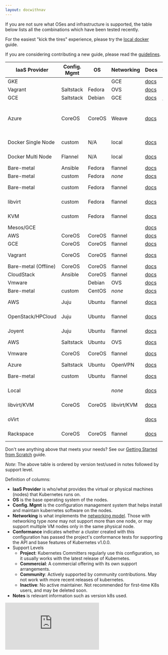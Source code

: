 ```yaml
---
layout: docwithnav
---
```

<!-- BEGIN MUNGE: UNVERSIONED_WARNING -->


<!-- END MUNGE: UNVERSIONED_WARNING -->
If you are not sure what OSes and infrastructure is supported, the table below lists all the combinations which have
been tested recently.

For the easiest "kick the tires" experience, please try the [local docker](docker.html) guide.

If you are considering contributing a new guide, please read the
[guidelines](../../docs/devel/writing-a-getting-started-guide.html).

IaaS Provider        | Config. Mgmt | OS     | Networking  | Docs                                              | Conforms | Support Level
-------------------- | ------------ | ------ | ----------  | ---------------------------------------------     | ---------| ----------------------------
GKE                  |              |        | GCE         | [docs](https://cloud.google.com/container-engine) |          | Commercial
Vagrant              | Saltstack    | Fedora | OVS         | [docs](vagrant.html)                                |          | Project
GCE                  | Saltstack    | Debian | GCE         | [docs](gce.html)                                    | [✓][1]   | Project
Azure                | CoreOS       | CoreOS | Weave       | [docs](coreos/azure/README.html)                    |          | Community ([@errordeveloper](https://github.com/errordeveloper), [@squillace](https://github.com/squillace), [@chanezon](https://github.com/chanezon), [@crossorigin](https://github.com/crossorigin))
Docker Single Node   | custom       | N/A    | local       | [docs](docker.html)                                 |          | Project (@brendandburns)
Docker Multi Node    | Flannel      | N/A    | local       | [docs](docker-multinode.html)                       |          | Project (@brendandburns)
Bare-metal           | Ansible      | Fedora | flannel     | [docs](fedora/fedora_ansible_config.html)           |          | Project
Bare-metal           | custom       | Fedora | _none_      | [docs](fedora/fedora_manual_config.html)            |          | Project
Bare-metal           | custom       | Fedora | flannel     | [docs](fedora/flannel_multi_node_cluster.html)      |          | Community ([@aveshagarwal](https://github.com/aveshagarwal))
libvirt              | custom       | Fedora | flannel     | [docs](fedora/flannel_multi_node_cluster.html)      |          | Community ([@aveshagarwal](https://github.com/aveshagarwal))
KVM                  | custom       | Fedora | flannel     | [docs](fedora/flannel_multi_node_cluster.html)      |          | Community ([@aveshagarwal](https://github.com/aveshagarwal))
Mesos/GCE            |              |        |             | [docs](mesos.html)                                  |          | [Community](https://github.com/mesosphere/kubernetes-mesos) ([@jdef](https://github.com/jdef))
AWS                  | CoreOS       | CoreOS | flannel     | [docs](coreos.html)                                 |          | Community
GCE                  | CoreOS       | CoreOS | flannel     | [docs](coreos.html)                                 |          | Community [@pires](https://github.com/pires)
Vagrant              | CoreOS       | CoreOS | flannel     | [docs](coreos.html)                                 |          | Community ( [@pires](https://github.com/pires), [@AntonioMeireles](https://github.com/AntonioMeireles) )
Bare-metal (Offline) | CoreOS       | CoreOS | flannel     | [docs](coreos/bare_metal_offline.html)              |          | Community([@jeffbean](https://github.com/jeffbean))
CloudStack           | Ansible      | CoreOS | flannel     | [docs](cloudstack.html)                             |          | Community (@runseb)
Vmware               |              | Debian | OVS         | [docs](vsphere.html)                                |          | Community (@pietern)
Bare-metal           | custom       | CentOS | _none_      | [docs](centos/centos_manual_config.html)            |          | Community(@coolsvap)
AWS                  | Juju         | Ubuntu | flannel     | [docs](juju.html)                                   |          | [Community](https://github.com/whitmo/bundle-kubernetes) ( [@whit](https://github.com/whitmo), [@matt](https://github.com/mbruzek), [@chuck](https://github.com/chuckbutler) )
OpenStack/HPCloud    | Juju         | Ubuntu | flannel     | [docs](juju.html)                                   |          | [Community](https://github.com/whitmo/bundle-kubernetes) ( [@whit](https://github.com/whitmo), [@matt](https://github.com/mbruzek), [@chuck](https://github.com/chuckbutler) )
Joyent               | Juju         | Ubuntu | flannel     | [docs](juju.html)                                   |          | [Community](https://github.com/whitmo/bundle-kubernetes) ( [@whit](https://github.com/whitmo), [@matt](https://github.com/mbruzek), [@chuck](https://github.com/chuckbutler) )
AWS                  | Saltstack    | Ubuntu | OVS         | [docs](aws.html)                                    |          | Community (@justinsb)
Vmware               | CoreOS       | CoreOS | flannel     | [docs](coreos.html)                                 |          | Community (@kelseyhightower)
Azure                | Saltstack    | Ubuntu | OpenVPN     | [docs](azure.html)                                  |          | Community
Bare-metal           | custom       | Ubuntu | flannel     | [docs](ubuntu.html)                                 |          | Community (@resouer @WIZARD-CXY)
Local                |              |        | _none_      | [docs](locally.html)                                |          | Community (@preillyme)
libvirt/KVM          | CoreOS       | CoreOS | libvirt/KVM | [docs](libvirt-coreos.html)                         |          | Community (@lhuard1A)
oVirt                |              |        |             | [docs](ovirt.html)                                  |          | Community (@simon3z)
Rackspace            | CoreOS       | CoreOS | flannel     | [docs](rackspace.html)                              |          | Community (@doublerr)

Don't see anything above that meets your needs?  See our [Getting Started from Scratch](scratch.html) guide.

*Note*: The above table is ordered by version test/used in notes followed by support level.

Definition of columns:
  - **IaaS Provider** is who/what provides the virtual or physical machines (nodes) that Kubernetes runs on.
  - **OS** is the base operating system of the nodes.
  - **Config. Mgmt** is the configuration management system that helps install and maintain kubernetes software on the
    nodes.
  - **Networking** is what implements the [networking model](../../docs/admin/networking.html).  Those with networking type
    _none_ may not support more than one node, or may support multiple VM nodes only in the same physical node.
  - **Conformance** indicates whether a cluster created with this configuration has passed the project's conformance
    tests for supporting the API and base features of Kubernetes v1.0.0.
  - Support Levels
    - **Project**:  Kubernetes Committers regularly use this configuration, so it usually works with the latest release
      of Kubernetes.
    - **Commercial**: A commercial offering with its own support arrangements.
    - **Community**: Actively supported by community contributions. May not work with more recent releases of kubernetes.
    - **Inactive**: No active maintainer.  Not recommended for first-time K8s users, and may be deleted soon.
  - **Notes** is relevant information such as version k8s used.

<!-- reference style links below here -->
<!-- GCE conformance test result -->
[1]: https://gist.github.com/erictune/4cabc010906afbcc5061


<!-- BEGIN MUNGE: GENERATED_ANALYTICS -->
[![Analytics](https://kubernetes-site.appspot.com/UA-36037335-10/GitHub/docs/getting-started-guides/README.md?pixel)]()
<!-- END MUNGE: GENERATED_ANALYTICS -->
